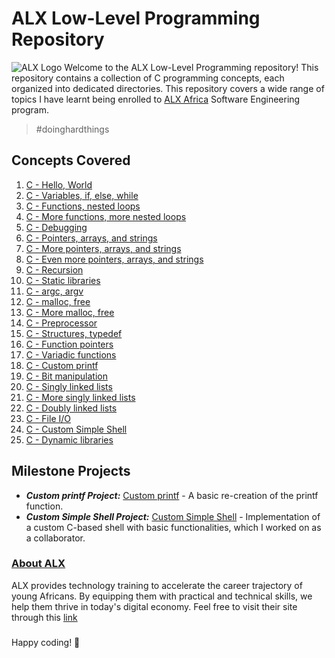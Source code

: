 # ALX Low-Level Programming Repository
![ALX Logo](https://www.bing.com/images/search?view=detailV2&ccid=gLVJ2rr8&id=92318B35E209FD73A6D342EF0A0743AC536F61C9&thid=OIP.gLVJ2rr8Me2-4gfhaOsMSwAAAA&mediaurl=https%3a%2f%2fmedia-exp1.licdn.com%2fdms%2fimage%2fC4D0BAQHOnx_77siGUw%2fcompany-logo_200_200%2f0%2f1624457278047%3fe%3d2159024400%26v%3dbeta%26t%3dv42FMvMMI7mw8sYdyxUsse24VNwfKlXv573NroUVD3A&cdnurl=https%3a%2f%2fth.bing.com%2fth%2fid%2fR.80b549dabafc31edbee207e168eb0c4b%3frik%3dyWFvU6xDBwrvQg%26pid%3dImgRaw%26r%3d0&exph=200&expw=200&q=alx+logo&simid=608043270930382938&FORM=IRPRST&ck=2142FFA24409DD045B85615F59D9D3B5&selectedIndex=31)
Welcome to the ALX Low-Level Programming repository! This repository contains a collection of C programming concepts, each organized into dedicated directories. This repository covers a wide range of topics I have learnt being enrolled to [ALX Africa](https://www.alxafrica.com/) Software Engineering program.
> #doinghardthings

## Concepts Covered

1.  [C - Hello, World](./0x00-hello_world)
2.  [C - Variables, if, else, while](./0x01-variables_if_else_while)
3.  [C - Functions, nested loops](./0x02-functions_nested_loops)
4.  [C - More functions, more nested loops](./0x04-more_functions_nested_loops)
5.  [C - Debugging](./0x03-debugging)
6.  [C - Pointers, arrays, and strings](./0x05-pointers_arrays_strings)
7.  [C - More pointers, arrays, and strings](./0x06-pointers_arrays_strings)
8.  [C - Even more pointers, arrays, and strings](./0x07-pointers_arrays_strings)
9.  [C - Recursion](./0x08-recursion)
10. [C - Static libraries](./0x09-static_libraries)
11. [C - argc, argv](./0x0A-argc_argv)
12. [C - malloc, free](./0x0B-malloc_free)
13. [C - More malloc, free](./0x0C-more_malloc_free)
14. [C - Preprocessor](./0x0D-preprocessor)
15. [C - Structures, typedef](./0x0E-structures_typedef)
16. [C - Function pointers](./0x0F-function_pointers)
17. [C - Variadic functions](./0x10-variadic_functions)
18. [C - Custom printf](./0x11-printf)
19. [C - Bit manipulation](./0x14-bit_manipulation)
20. [C - Singly linked lists](./0x12-singly_linked_lists)
21. [C - More singly linked lists](./0x13-more_singly_linked_lists)
22. [C - Doubly linked lists](./0x17-doubly_linked_lists)
23. [C - File I/O](./0x15-file_io)
24. [C - Custom Simple Shell](https://github.com/Janicejay/simple_shell)
25. [C - Dynamic libraries](./0x18-dynamic_libraries)

## Milestone Projects

- ***Custom printf Project:*** [Custom printf](./0x11-custom_printf) - A basic re-creation of the printf function.
- ***Custom Simple Shell Project:*** [Custom Simple Shell](https://github.com/Janicejay/simple_shell/) - Implementation of a custom C-based shell with basic functionalities, which I worked on as a collaborator.

### [About ALX](https://www.alxafrica.com/about/)
ALX provides technology training to accelerate the career trajectory of young Africans. By equipping them with practical and technical skills, we help them thrive in today's digital economy.
Feel free to visit their site through this [link](https://www.alxafrica.com/)
###
Happy coding! 🚀
